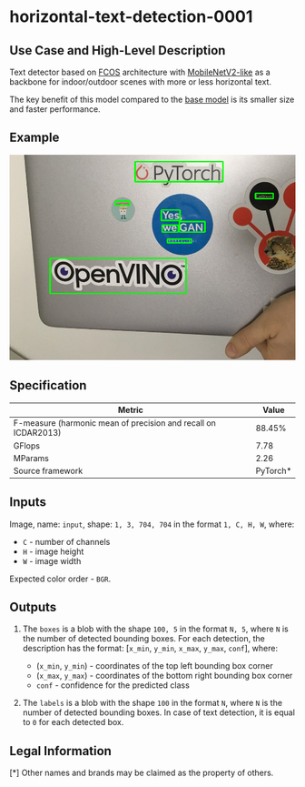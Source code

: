 # horizontal-text-detection-0001

## Use Case and High-Level Description

Text detector based on [FCOS](https://arxiv.org/abs/1904.01355) architecture with [MobileNetV2-like](https://arxiv.org/abs/1801.04381) as a backbone for indoor/outdoor scenes with more or less horizontal text.

The key benefit of this model compared to the [base model](../text-detection-0003/README.md) is its smaller size and faster performance.

## Example

![](./description/horizontal-text-detection-0001.png)

## Specification

| Metric                                                        | Value     |
|---------------------------------------------------------------|-----------|
| F-measure (harmonic mean of precision and recall on ICDAR2013)| 88.45%    |
| GFlops                                                        | 7.78      |
| MParams                                                       | 2.26      |
| Source framework                                              | PyTorch\* |

## Inputs

Image, name: `input`, shape: `1, 3, 704, 704` in the format `1, C, H, W`, where:

- `C` - number of channels
- `H` - image height
- `W` - image width

Expected color order - `BGR`.

## Outputs

1. The `boxes` is a blob with the shape `100, 5` in the format `N, 5`, where `N` is the number of detected
   bounding boxes. For each detection, the description has the format:
   [`x_min`, `y_min`, `x_max`, `y_max`, `conf`], where:

    - (`x_min`, `y_min`) - coordinates of the top left bounding box corner
    - (`x_max`, `y_max`) - coordinates of the bottom right bounding box corner
    - `conf` - confidence for the predicted class

2. The `labels` is a blob with the shape `100` in the format `N`, where `N` is the number of detected
   bounding boxes. In case of text detection, it is equal to `0` for each detected box.

## Legal Information
[*] Other names and brands may be claimed as the property of others.
